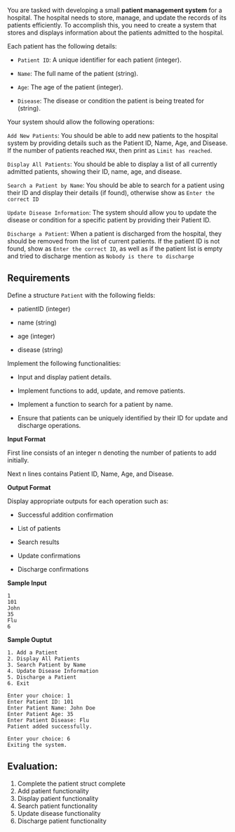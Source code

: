You are tasked with developing a small **patient management system** for a hospital. The hospital needs to store, manage, and update the records of its patients efficiently. To accomplish this, you need to create a system that stores and displays information about the patients admitted to the hospital.

Each patient has the following details:

- `Patient ID`: A unique identifier for each patient (integer).

- `Name`: The full name of the patient (string).

- `Age`: The age of the patient (integer).

- `Disease`: The disease or condition the patient is being treated for (string).

Your system should allow the following operations:

`Add New Patients`:
You should be able to add new patients to the hospital system by providing details such as the Patient ID, Name, Age, and Disease. If the number of patients reached `MAX`, then print as `Limit has reached`.

`Display All Patients`:
You should be able to display a list of all currently admitted patients, showing their ID, name, age, and disease.

`Search a Patient by Name`:
You should be able to search for a patient using their ID and display their details (if found), otherwise show as `Enter the correct ID`

`Update Disease Information`:
The system should allow you to update the disease or condition for a specific patient by providing their Patient ID.

`Discharge a Patient`:
When a patient is discharged from the hospital, they should be removed from the list of current patients. If the patient ID is not found, show as `Enter the correct ID`, as well as if the patient list is empty and tried to discharge mention as `Nobody is there to discharge`

## Requirements

Define a structure `Patient` with the following fields:

-   patientID (integer)

-   name (string)

-   age (integer)

-   disease (string)

Implement the following functionalities:

-   Input and display patient details.

-   Implement functions to add, update, and remove patients.

-   Implement a function to search for a patient by name.

-   Ensure that patients can be uniquely identified by their ID for update and discharge operations.

**Input Format**

First line consists of an integer n denoting the number of patients to add initially.

Next n lines contains Patient ID, Name, Age, and Disease.

**Output Format**

Display appropriate outputs for each operation such as:

-   Successful addition confirmation

-   List of patients

-   Search results

-   Update confirmations

-   Discharge confirmations

**Sample Input**
```
1
101
John
35
Flu
6

```

**Sample Ouptut**
```
1. Add a Patient
2. Display All Patients
3. Search Patient by Name
4. Update Disease Information
5. Discharge a Patient
6. Exit

Enter your choice: 1
Enter Patient ID: 101
Enter Patient Name: John Doe
Enter Patient Age: 35
Enter Patient Disease: Flu
Patient added successfully.

Enter your choice: 6
Exiting the system.
```

## Evaluation:

1. Complete the patient struct complete
2. Add patient functionality
3. Display patient functionality
4. Search patient functionality
5. Update disease functionality
6. Discharge patient functionality
